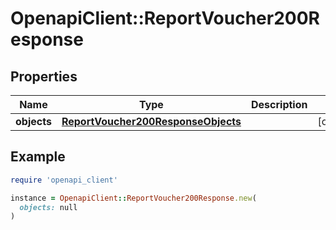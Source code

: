 # OpenapiClient::ReportVoucher200Response

## Properties

| Name | Type | Description | Notes |
| ---- | ---- | ----------- | ----- |
| **objects** | [**ReportVoucher200ResponseObjects**](ReportVoucher200ResponseObjects.md) |  | [optional] |

## Example

```ruby
require 'openapi_client'

instance = OpenapiClient::ReportVoucher200Response.new(
  objects: null
)
```

